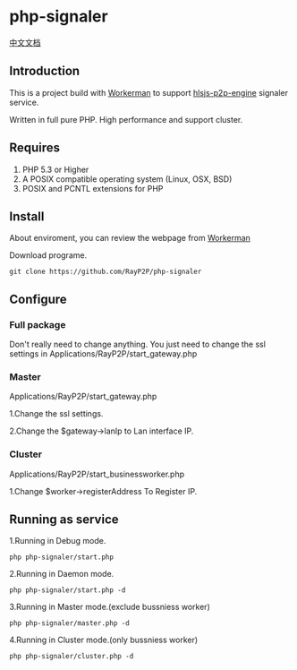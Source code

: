 # php-signaler

[中文文档](README_CN.md "中文文档")

## Introduction
This is a project build with [Workerman](https://github.com/walkor/Workerman "Workerman") to support [hlsjs-p2p-engine](https://github.com/cdnbye/hlsjs-p2p-engine "hlsjs-p2p-engine") signaler service.

Written in full pure PHP. High performance and support cluster.

## Requires
1. PHP 5.3 or Higher
2. A POSIX compatible operating system (Linux, OSX, BSD)
3. POSIX and PCNTL extensions for PHP

## Install
About enviroment, you can review the webpage from [Workerman](http://www.workerman.net "Workerman")

Download programe. 

	git clone https://github.com/RayP2P/php-signaler

## Configure

### Full package

Don't really need to change anything. 
You just need to change the ssl settings in Applications/RayP2P/start_gateway.php

### Master

Applications/RayP2P/start_gateway.php 

1.Change the ssl settings. 

2.Change the $gateway->lanIp to Lan interface IP. 


### Cluster

Applications/RayP2P/start_businessworker.php 

1.Change $worker->registerAddress To Register IP. 

## Running as service

1.Running in Debug mode.

	php php-signaler/start.php

2.Running in Daemon mode.

	php php-signaler/start.php -d
	
3.Running in Master mode.(exclude bussniess worker)

	php php-signaler/master.php -d
	
4.Running in Cluster mode.(only bussniess worker)

	php php-signaler/cluster.php -d
